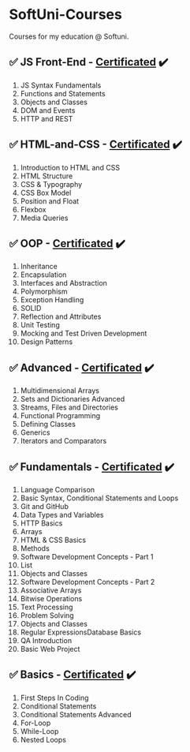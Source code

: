 # SoftUni-Courses
Courses for my education @ Softuni.

## :white_check_mark: JS Front-End - [Certificated](https://softuni.bg/certificates/details/181293/aa9f193c) :heavy_check_mark:
01. JS Syntax Fundamentals
02. Functions and Statements
03. Objects and Classes
04. DOM and Events	
05. HTTP and REST

## :white_check_mark: HTML-and-CSS - [Certificated](https://softuni.bg/certificates/details/174760/bba8ef08) :heavy_check_mark:
01. Introduction to HTML and CSS
02. HTML Structure
03. CSS & Typography
04. CSS Box Model	
05. Position and Float
06. Flexbox
07. Media Queries

## :white_check_mark: OOP - [Certificated](https://softuni.bg/certificates/details/169611/1acdbac1) :heavy_check_mark:
01. Inheritance
02. Encapsulation
03. Interfaces and Abstraction
04. Polymorphism
05. Exception Handling	
06. SOLID
07. Reflection and Attributes
08. Unit Testing
09. Mocking and Test Driven Development
10. Design Patterns

## :white_check_mark: Advanced - [Certificated](https://softuni.bg/certificates/details/169502/fe943dd4) :heavy_check_mark:
01. Multidimensional Arrays
02. Sets and Dictionaries Advanced
03. Streams, Files and Directories
04. Functional Programming	
05. Defining Classes
06. Generics
07. Iterators and Comparators

## :white_check_mark: Fundamentals - [Certificated](https://softuni.bg/certificates/details/169444/7000c0d0) :heavy_check_mark:
01. Language Comparison
02. Basic Syntax, Conditional Statements and Loops
03. Git and GitHub
04. Data Types and Variables	
05. HTTP Basics
06. Arrays
07. HTML & CSS Basics
08. Methods
09. Software Development Concepts - Part 1
10. List	
11. Objects and Classes
12. Software Development Concepts - Part 2
13. Associative Arrays
14. Bitwise Operations
15. Text Processing
16. Problem Solving	
17. Objects and Classes
18. Regular ExpressionsDatabase Basics
19. QA Introduction
20. Basic Web Project

## :white_check_mark: Basics - [Certificated](https://softuni.bg/certificates/details/124142/936bc4d9) :heavy_check_mark:
01. First Steps In Coding
02. Conditional Statements
03. Conditional Statements Advanced
04. For-Loop	
05. While-Loop
06. Nested Loops
